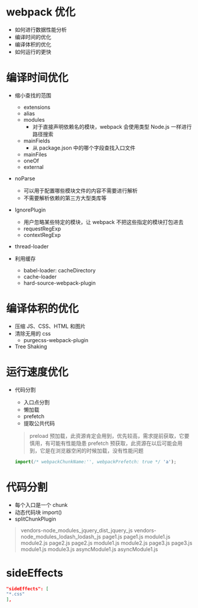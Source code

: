 # webpack 优化

- 如何进行数据性能分析
- 编译时间的优化
- 编译体积的优化
- 如何运行的更快

# 编译时间优化

- 缩小查找的范围

  - extensions
  - alias
  - modules
    - 对于直接声明依赖名的模块，webpack 会使用类型 Node.js 一样进行路径搜索
  - mainFields
    - 从 package.json 中的哪个字段查找入口文件
  - mainFiles
  - oneOf
  - external

- noParse

  - 可以用于配置哪些模块文件的内容不需要进行解析
  - 不需要解析依赖的第三方大型类库等

- IgnorePlugin

  - 用户忽略某些特定的模块，让 webpack 不把这些指定的模块打包进去
  - requestRegExp
  - contextRegExp

- thread-loader

- 利用缓存
  - babel-loader: cacheDirectory
  - cache-loader
  - hard-source-webpack-plugin

# 编译体积的优化

- 压缩 JS、CSS、HTML 和图片
- 清除无用的 css
  - purgecss-webpack-plugin
- Tree Shaking

# 运行速度优化

- 代码分割

  - 入口点分割
  - 懒加载
  - prefetch
  - 提取公共代码

  > preload 预加载，此资源肯定会用到，优先较高，需求提前获取，它要慎用，有可能有性能隐患
  > prefetch 预获取，此资源在以后可能会用到，它是在浏览器空闲的时候加载，没有性能问题

  ```js
  import(/* webpackChunkName:'', webpackPrefetch: true */ 'a');
  ```

# 代码分割

- 每个入口是一个 chunk
- 动态代码块 import()
- splitChunkPlugin

> vendors-node_modules_jquery_dist_jquery_js
> vendors-node_modules_lodash_lodash_js
> page1.js page1.js module1.js module2.js
> page2.js page2.js module1.js module2.js
> page3.js page3.js module1.js module3.js
> asyncModule1.js asyncModule1.js

# sideEffects

```json
"sideEffects": [
"*.css"
],
```
